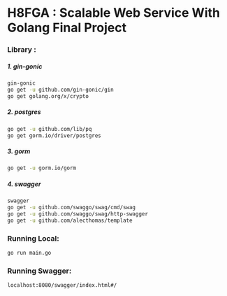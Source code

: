 # H8FGA : Scalable Web Service With Golang Final Project

### Library :
##### 1. gin-gonic
```sh
gin-gonic
go get -u github.com/gin-gonic/gin
go get golang.org/x/crypto
```

##### 2. postgres
```sh
go get -u github.com/lib/pq
go get gorm.io/driver/postgres
```
##### 3. gorm
```sh
go get -u gorm.io/gorm
```
##### 4. swagger
```sh
swagger
go get -u github.com/swaggo/swag/cmd/swag
go get -u github.com/swaggo/swag/http-swagger
go get -u github.com/alecthomas/template
```

### Running Local:
```sh
go run main.go
```

### Running Swagger:
```
localhost:8080/swagger/index.html#/
```
